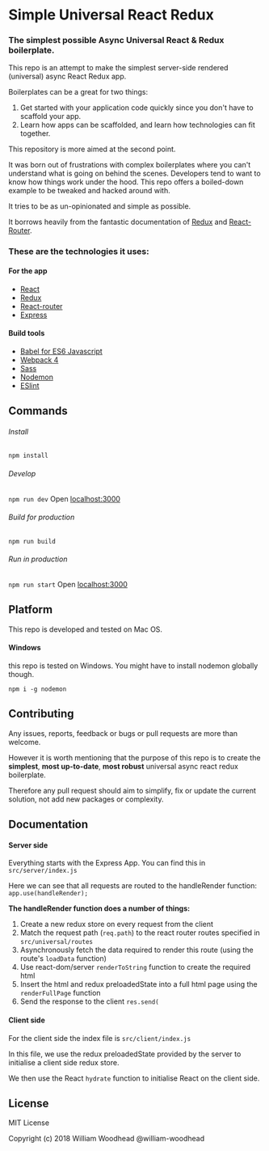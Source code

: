 # Simple Universal React Redux
### The simplest possible Async Universal React & Redux boilerplate.

This repo is an attempt to make the simplest server-side rendered (universal) async React Redux app.

Boilerplates can be a great for two things:
1. Get started with your application code quickly since you don't have to scaffold your app.
1. Learn how apps can be scaffolded, and learn how technologies can fit together.

This repository is more aimed at the second point.

It was born out of frustrations with complex boilerplates where you can't understand what is going on behind the scenes. Developers tend to want to know how things work under the hood. This repo offers a boiled-down example to be tweaked and hacked around with.

It tries to be as un-opinionated and simple as possible.

It borrows heavily from the fantastic documentation of [Redux](https://redux.js.org/) and [React-Router](https://reacttraining.com/react-router/web).

### These are the technologies it uses:

#### For the app
- [React](https://reactjs.org/)
- [Redux](https://redux.js.org/)
- [React-router](https://reacttraining.com/react-router/web)
- [Express](http://expressjs.com/)

#### Build tools
- [Babel for ES6 Javascript](https://babeljs.io/)
- [Webpack 4](https://webpack.js.org/)
- [Sass](http://sass-lang.com/)
- [Nodemon](https://nodemon.io/)
- [ESlint](https://eslint.org/)

## Commands
###### Install
```npm install```

###### Develop

```npm run dev```
Open [localhost:3000](http://localhost:3000)

###### Build for production

```npm run build```

###### Run in production

```npm run start```
Open [localhost:3000](http://localhost:3000)

## Platform

This repo is developed and tested on Mac OS.

#### Windows

this repo is tested on Windows. You might have to install nodemon globally though.

```npm i -g nodemon```

## Contributing
Any issues, reports, feedback or bugs or pull requests are more than welcome.

However it is worth mentioning that the purpose of this repo is to create the **simplest**, **most up-to-date**, **most robust** universal async react redux boilerplate.

Therefore any pull request should aim to simplify, fix or update the current solution, not add new packages or complexity.

## Documentation

#### Server side

Everything starts with the Express App.
You can find this in `src/server/index.js`

Here we can see that all requests are routed to the handleRender function:
`app.use(handleRender);`

**The handleRender function does a number of things:**
1. Create a new redux store on every request from the client
1. Match the request path (`req.path`) to the react router routes specified in `src/universal/routes`
1. Asynchronously fetch the data required to render this route (using the route's `loadData` function)
1. Use react-dom/server `renderToString` function to create the required html
1. Insert the html and redux preloadedState into a full html page using the `renderFullPage` function
1. Send the response to the client `res.send(`

#### Client side

For the client side the index file is `src/client/index.js`

In this file, we use the redux preloadedState provided by the server to initialise a client side redux store.

We then use the React `hydrate` function to initialise React on the client side.


## License

MIT License

Copyright (c) 2018 William Woodhead
@william-woodhead

